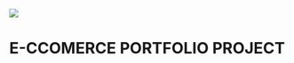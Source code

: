 ![](https://codebuild.us-east-1.amazonaws.com/badges?uuid=eyJlbmNyeXB0ZWREYXRhIjoiNHJPWlZmUnZiMHEzVU5YeDh4WWhrMldLV2NEYnpTaXE5TFRGL1hrbTRxbG9XSWxKOE1WUCtxbkpiMC9kQWJjZG5tTkdKZkdUTWpFUEtIL080MWF5dFlrPSIsIml2UGFyYW1ldGVyU3BlYyI6Ik1vd25TWncyM2RYc0FZYVAiLCJtYXRlcmlhbFNldFNlcmlhbCI6MX0%3D&branch=main)
# E-CCOMERCE PORTFOLIO PROJECT 